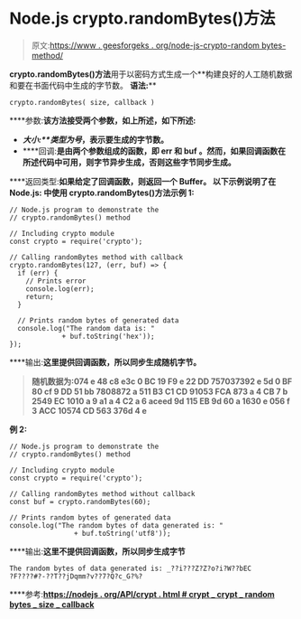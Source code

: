 # Node.js crypto.randomBytes()方法

> 原文:[https://www . geesforgeks . org/node-js-crypto-random bytes-method/](https://www.geeksforgeeks.org/node-js-crypto-randombytes-method/)

**crypto.randomBytes()方法**用于以密码方式生成一个**构建良好的人工随机数据和要在书面代码中生成的字节数。
**语法:**** 

```
crypto.randomBytes( size, callback )
```

****参数:**该方法接受两个参数，如上所述，如下所述:** 

*   ****大小:**类型为*号*，表示要生成的字节数。**
*   ****回调:**是由两个参数组成的函数，即 **err 和 buf** 。然而，如果回调函数在所述代码中可用，则字节异步生成，否则这些字节同步生成。**

****返回类型:**如果给定了回调函数，则返回一个 Buffer。
以下示例说明了在 Node.js:
**中使用 **crypto.randomBytes()方法**示例 1:**** 

```
// Node.js program to demonstrate the 
// crypto.randomBytes() method

// Including crypto module
const crypto = require('crypto');

// Calling randomBytes method with callback
crypto.randomBytes(127, (err, buf) => {
  if (err) {
    // Prints error
    console.log(err);
    return;
  }

  // Prints random bytes of generated data
  console.log("The random data is: "
             + buf.toString('hex'));
});
```

****输出:**这里提供回调函数，所以同步生成随机字节。** 

> **随机数据为:074 e 48 c8 e3c 0 BC 19 F9 e 22 DD 757037392 e 5d 0 BF 80 cf 9 DD 51 bb 7808872 a 511 B3
> C1 CD 91053 FCA 873 a 4 CB 7 b 2549 EC 1010 a 9 a1 a 4 C2 a 6 aceed 9d 115 EB 9d 60 a 1630 e 056 f 3 ACC 10574 CD 563
> 376d 4 e**

****例 2:**** 

```
// Node.js program to demonstrate the 
// crypto.randomBytes() method

// Including crypto module
const crypto = require('crypto');

// Calling randomBytes method without callback
const buf = crypto.randomBytes(60); 

// Prints random bytes of generated data
console.log("The random bytes of data generated is: "
                + buf.toString('utf8'));
```

****输出:**这里不提供回调函数，所以同步生成字节** 

```
The random bytes of data generated is: _??i???Z?Z?o?i?W??bEC
?F????#?-??T??jDqmm?v??7?Q?c_G?%?
```

****参考:**[https://nodejs . org/API/crypt . html # crypt _ crypt _ random bytes _ size _ callback](https://nodejs.org/api/crypto.html#crypto_crypto_randombytes_size_callback)**
